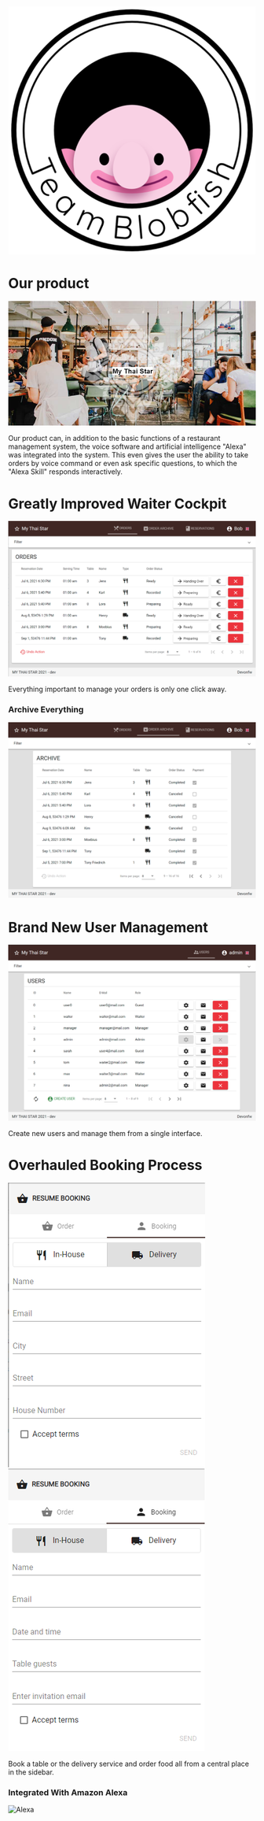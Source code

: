 ![Logo](https://raw.githubusercontent.com/Exonaut/TeamBlobfish/gh-pages/BlobfishLogoSchrift.png)
# Our product
![My Thai Star Homepage](https://raw.githubusercontent.com/Exonaut/TeamBlobfish/gh-pages/homepage.png)

Our product can, in addition to the basic functions of a restaurant management system, the voice software and artificial intelligence "Alexa" was integrated into the system. This even gives the user the ability to take orders by voice command or even ask specific questions, to which the "Alexa Skill" responds interactively.


# Greatly Improved Waiter Cockpit

![Waiter Cockpit](https://raw.githubusercontent.com/Exonaut/TeamBlobfish/gh-pages/order_cockpit.png)

Everything important to manage your orders is only one click away.

### Archive Everything

![Archive](https://raw.githubusercontent.com/Exonaut/TeamBlobfish/gh-pages/order_archive.png)

# Brand New User Management

![Admin Cockpit](https://raw.githubusercontent.com/Exonaut/TeamBlobfish/gh-pages/user_cockpit.png)

Create new users and manage them from a single interface.

# Overhauled Booking Process

![Delivery](https://github.com/Exonaut/TeamBlobfish/blob/gh-pages/delivery-order.png)
![InHouse](https://github.com/Exonaut/TeamBlobfish/blob/gh-pages/Inhouse-order)

Book a table or the delivery service and order food all from a central place in the sidebar.

### Integrated With Amazon Alexa

![Alexa](https://external-content.duckduckgo.com/iu/?u=http%3A%2F%2Fgsmorigin.com%2Fwp-content%2Fuploads%2F2017%2F07%2Famazon-alexa-logo.png&f=1&nofb=1)
